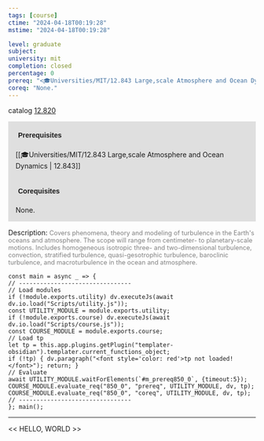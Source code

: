 ```yaml
---
tags: [course]
ctime: "2024-04-18T00:19:28"
mstime: "2024-04-18T00:19:28"

level: graduate
subject: 
university: mit
completion: closed
percentage: 0
prereq: "<🎓Universities/MIT/12.843 Large,scale Atmosphere and Ocean Dynamics>"
coreq: "None."
---
```


catalog [12.820](http://student.mit.edu/catalog/m12c.html#12.820)

<span style="display: block; padding: 15px; background-color: rgb(100, 100, 100, 0.2);"><font id="m_prereq850_0" style="display: block; font-family: Arial, sans-serif; font-weight: bold; padding: 5px">Prerequisites</font><br><span id="prereq850_0">[[🎓Universities/MIT/12.843 Large,scale Atmosphere and Ocean Dynamics | 12.843]]</span></span>
<span style="display: block; padding: 15px; background-color: rgb(100, 100, 100, 0.2);"><font id="m_coreq850_0" style="display: block; font-family: Arial, sans-serif; font-weight: bold; padding: 5px">Corequisites</font><br><span id="coreq850_0">None.</span></span>

<font style="">Description:</font>
<font style="color: grey; font-size: 0.8rem;">Covers phenomena, theory and modeling of turbulence in the Earth's oceans and atmosphere. The scope will range from centimeter- to planetary-scale motions. Includes homogeneous isotropic three- and two-dimensional turbulence, convection, stratified turbulence, quasi-gesotrophic turbulence, baroclinic turbulence, and macroturbulence in the ocean and atmosphere.</font>

```dataviewjs
const main = async _ => {
// --------------------------------
// Load modules
if (!module.exports.utility) dv.executeJs(await dv.io.load("Scripts/utility.js"));
const UTILITY_MODULE = module.exports.utility;
if (!module.exports.course) dv.executeJs(await dv.io.load("Scripts/course.js"));
const COURSE_MODULE = module.exports.course;
// Load tp
let tp = this.app.plugins.getPlugin("templater-obsidian").templater.current_functions_object;
if (!tp) { dv.paragraph("<font style='color: red'>tp not loaded!</font>"); return; }
// Evaluate
await UTILITY_MODULE.waitForElements(`#m_prereq850_0`, {timeout:5});
COURSE_MODULE.evaluate_req("850_0", "prereq", UTILITY_MODULE, dv, tp);
COURSE_MODULE.evaluate_req("850_0", "coreq", UTILITY_MODULE, dv, tp);
// --------------------------------
}; main();
```

---

<< HELLO, WORLD >>
